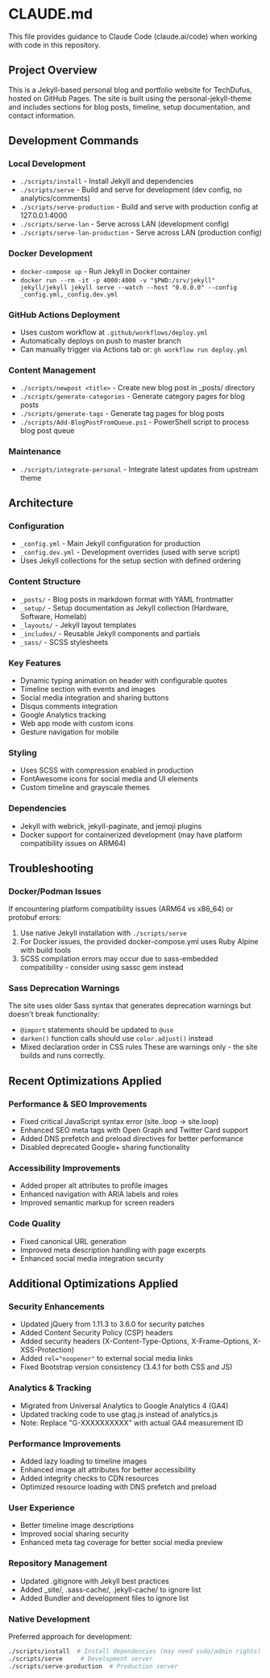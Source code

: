 # CLAUDE.md

This file provides guidance to Claude Code (claude.ai/code) when working with code in this repository.

## Project Overview

This is a Jekyll-based personal blog and portfolio website for TechDufus, hosted on GitHub Pages. The site is built using the personal-jekyll-theme and includes sections for blog posts, timeline, setup documentation, and contact information.

## Development Commands

### Local Development
- `./scripts/install` - Install Jekyll and dependencies
- `./scripts/serve` - Build and serve for development (dev config, no analytics/comments)
- `./scripts/serve-production` - Build and serve with production config at 127.0.0.1:4000
- `./scripts/serve-lan` - Serve across LAN (development config)
- `./scripts/serve-lan-production` - Serve across LAN (production config)

### Docker Development
- `docker-compose up` - Run Jekyll in Docker container
- `docker run --rm -it -p 4000:4000 -v "$PWD:/srv/jekyll" jekyll/jekyll jekyll serve --watch --host "0.0.0.0" --config _config.yml,_config.dev.yml`

### GitHub Actions Deployment
- Uses custom workflow at `.github/workflows/deploy.yml`
- Automatically deploys on push to master branch
- Can manually trigger via Actions tab or: `gh workflow run deploy.yml`

### Content Management
- `./scripts/newpost <title>` - Create new blog post in _posts/ directory
- `./scripts/generate-categories` - Generate category pages for blog posts
- `./scripts/generate-tags` - Generate tag pages for blog posts
- `./scripts/Add-BlogPostFromQueue.ps1` - PowerShell script to process blog post queue

### Maintenance
- `./scripts/integrate-personal` - Integrate latest updates from upstream theme

## Architecture

### Configuration
- `_config.yml` - Main Jekyll configuration for production
- `_config.dev.yml` - Development overrides (used with serve script)
- Uses Jekyll collections for the setup section with defined ordering

### Content Structure
- `_posts/` - Blog posts in markdown format with YAML frontmatter
- `_setup/` - Setup documentation as Jekyll collection (Hardware, Software, Homelab)
- `_layouts/` - Jekyll layout templates
- `_includes/` - Reusable Jekyll components and partials
- `_sass/` - SCSS stylesheets

### Key Features
- Dynamic typing animation on header with configurable quotes
- Timeline section with events and images
- Social media integration and sharing buttons
- Disqus comments integration
- Google Analytics tracking
- Web app mode with custom icons
- Gesture navigation for mobile

### Styling
- Uses SCSS with compression enabled in production
- FontAwesome icons for social media and UI elements
- Custom timeline and grayscale themes

### Dependencies
- Jekyll with webrick, jekyll-paginate, and jemoji plugins
- Docker support for containerized development (may have platform compatibility issues on ARM64)

## Troubleshooting

### Docker/Podman Issues
If encountering platform compatibility issues (ARM64 vs x86_64) or protobuf errors:
1. Use native Jekyll installation with `./scripts/serve`
2. For Docker issues, the provided docker-compose.yml uses Ruby Alpine with build tools
3. SCSS compilation errors may occur due to sass-embedded compatibility - consider using sassc gem instead

### Sass Deprecation Warnings
The site uses older Sass syntax that generates deprecation warnings but doesn't break functionality:
- `@import` statements should be updated to `@use`
- `darken()` function calls should use `color.adjust()` instead
- Mixed declaration order in CSS rules
These are warnings only - the site builds and runs correctly.

## Recent Optimizations Applied

### Performance & SEO Improvements
- Fixed critical JavaScript syntax error (site..loop → site.loop)
- Enhanced SEO meta tags with Open Graph and Twitter Card support
- Added DNS prefetch and preload directives for better performance
- Disabled deprecated Google+ sharing functionality

### Accessibility Improvements  
- Added proper alt attributes to profile images
- Enhanced navigation with ARIA labels and roles
- Improved semantic markup for screen readers

### Code Quality
- Fixed canonical URL generation
- Improved meta description handling with page excerpts
- Enhanced social media integration security

## Additional Optimizations Applied

### Security Enhancements
- Updated jQuery from 1.11.3 to 3.6.0 for security patches
- Added Content Security Policy (CSP) headers
- Added security headers (X-Content-Type-Options, X-Frame-Options, X-XSS-Protection)
- Added `rel="noopener"` to external social media links
- Fixed Bootstrap version consistency (3.4.1 for both CSS and JS)

### Analytics & Tracking
- Migrated from Universal Analytics to Google Analytics 4 (GA4)
- Updated tracking code to use gtag.js instead of analytics.js
- Note: Replace "G-XXXXXXXXXX" with actual GA4 measurement ID

### Performance Improvements
- Added lazy loading to timeline images
- Enhanced image alt attributes for better accessibility
- Added integrity checks to CDN resources
- Optimized resource loading with DNS prefetch and preload

### User Experience
- Better timeline image descriptions
- Improved social sharing security
- Enhanced meta tag coverage for better social media preview

### Repository Management
- Updated .gitignore with Jekyll best practices
- Added _site/, .sass-cache/, .jekyll-cache/ to ignore list
- Added Bundler and development files to ignore list

### Native Development
Preferred approach for development:
```bash
./scripts/install  # Install dependencies (may need sudo/admin rights)
./scripts/serve     # Development server
./scripts/serve-production  # Production server
```